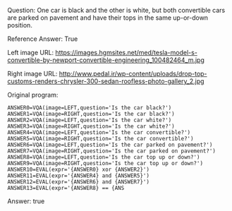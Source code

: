 Question: One car is black and the other is white, but both convertible cars are parked on pavement and have their tops in the same up-or-down position.

Reference Answer: True

Left image URL: https://images.hgmsites.net/med/tesla-model-s-convertible-by-newport-convertible-engineering_100482464_m.jpg

Right image URL: http://www.pedal.ir/wp-content/uploads/drop-top-customs-renders-chrysler-300-sedan-roofless-photo-gallery_2.jpg

Original program:

```
ANSWER0=VQA(image=LEFT,question='Is the car black?')
ANSWER1=VQA(image=RIGHT,question='Is the car black?')
ANSWER2=VQA(image=LEFT,question='Is the car white?')
ANSWER3=VQA(image=RIGHT,question='Is the car white?')
ANSWER4=VQA(image=LEFT,question='Is the car convertible?')
ANSWER5=VQA(image=RIGHT,question='Is the car convertible?')
ANSWER6=VQA(image=LEFT,question='Is the car parked on pavement?')
ANSWER7=VQA(image=RIGHT,question='Is the car parked on pavement?')
ANSWER8=VQA(image=LEFT,question='Is the car top up or down?')
ANSWER9=VQA(image=RIGHT,question='Is the car top up or down?')
ANSWER10=EVAL(expr='{ANSWER0} xor {ANSWER2}')
ANSWER11=EVAL(expr='{ANSWER4} and {ANSWER5}')
ANSWER12=EVAL(expr='{ANSWER6} and {ANSWER7}')
ANSWER13=EVAL(expr='{ANSWER8} == {ANS
```
Answer: true

